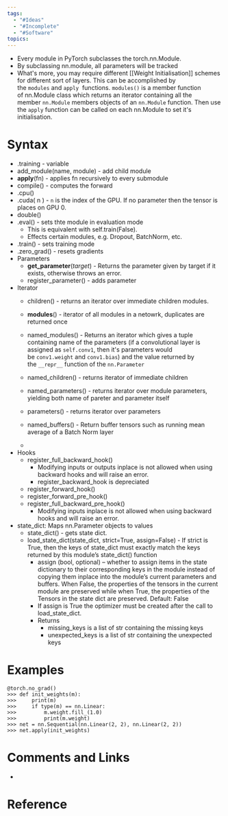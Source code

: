 ```yaml
---
tags:
  - "#Ideas"
  - "#Incomplete"
  - "#Software"
topics:
---
```

- Every module in PyTorch subclasses the torch.nn.Module.
- By subclassing nn.module, all parameters will be tracked
-  What's more, you may require different [[Weight Initialisation]] schemes for different sort of layers. This can be accomplished by the `modules` and `apply`  functions. `modules()` is a member function of nn.Module class which returns an iterator containing all the member `nn.Module` members objects of an `nn.Module` function. Then use the `apply` function can be called on each nn.Module to set it's initialisation.
# Syntax
- .training - variable
- add_module(name, module) - add child module
- **apply**(fn) - applies fn recursively to every submodule
- compile() - computes the forward
- .cpu()
- .cuda( n ) - `n` is the index of the GPU. If no parameter then the tensor is places on GPU 0.
- double()
- .eval() - sets thte module in evaluation mode
	- This is equivalent with self.train(False).
	- Effects certain modules, e.g. Dropout, BatchNorm, etc.
- .train() - sets training mode
- .zero_grad() - resets gradients
- Parameters
	- **get_parameter**(_target_) - Returns the parameter given by target if it exists, otherwise throws an error.
	- register_parameter() - adds parameter
- Iterator
	- children() - returns an iterator over immediate children modules. 
	- **modules**() - iterator of all modules in a netowrk, duplicates are returned once 
	- named_modules() - Returns an iterator which gives a tuple containing name of the parameters (if a convolutional layer is assigned as `self.conv1`, then it's parameters would be `conv1.weight` and `conv1.bias`) and the value returned by the `__repr__` function of the `nn.Parameter`
	- named_children() - returns iterator of immediate children
	- named_parameters() - returns iterator over module parameters, yielding both name of pareter and parameter itself
	- parameters() - returns iterator over parameters
	- named_buffers() - Return buffer tensors such as running mean average of a Batch Norm layer
	
	- 
- Hooks
	- register_full_backward_hook()
		- Modifying inputs or outputs inplace is not allowed when using backward hooks and will raise an error.
		- register_backward_hook is depreciated
	- register_forward_hook()
	- register_forward_pre_hook()
	- register_full_backward_pre_hook()
		- Modifying inputs inplace is not allowed when using backward hooks and will raise an error.
- state_dict: Maps nn.Parameter objects to values
	- state_dict() - gets state dict. 
	- load_state_dict(state_dict, strict=True, assign=False) - If strict is True, then the keys of state_dict must exactly match the keys returned by this module’s state_dict() function
		- assign (bool, optional) – whether to assign items in the state dictionary to their corresponding keys in the module instead of copying them inplace into the module’s current parameters and buffers. When False, the properties of the tensors in the current module are preserved while when True, the properties of the Tensors in the state dict are preserved. Default: False
		- If assign is True the optimizer must be created after the call to load_state_dict.
		- Returns
			- missing_keys is a list of str containing the missing keys
			- unexpected_keys is a list of str containing the unexpected keys


# Examples
```
@torch.no_grad()
>>> def init_weights(m):
>>>     print(m)
>>>     if type(m) == nn.Linear:
>>>         m.weight.fill_(1.0)
>>>         print(m.weight)
>>> net = nn.Sequential(nn.Linear(2, 2), nn.Linear(2, 2))
>>> net.apply(init_weights)
```

# Comments and Links
- 
# Reference